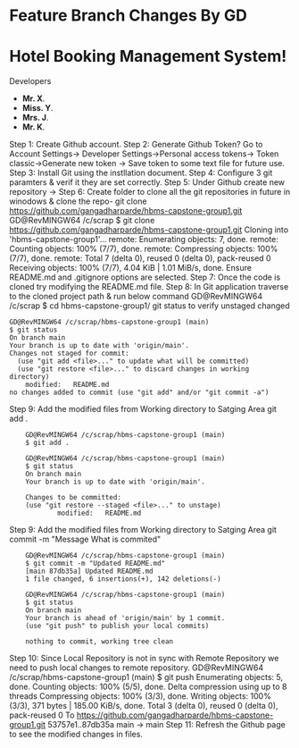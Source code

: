 # Feature Branch Changes By GD
# Hotel Booking Management System!

Developers
- **Mr. X**. 
- **Miss. Y**. 
- **Mrs. J**. 
- **Mr. K**. 


Step 1: Create Github account.
Step 2: Generate Github Token?
	Go to Account Settings-> Developer Settings->Personal access tokens->
	Token classic->Generate new token -> Save token to some text file for future use.
Step 3: Install Git using the instllation document.
Step 4: Configure 3 git paramters & verif it they are set correctly.
Step 5: Under Github create new repository -> <give any name>
Step 6: Create folder to clone all the git repositories in future in winodows & clone the repo-
	git clone https://github.com/gangadharparde/hbms-capstone-group1.git
		GD@RevMINGW64 /c/scrap
		$ git clone https://github.com/gangadharparde/hbms-capstone-group1.git
		Cloning into 'hbms-capstone-group1'...
		remote: Enumerating objects: 7, done.
		remote: Counting objects: 100% (7/7), done.
		remote: Compressing objects: 100% (7/7), done.
		remote: Total 7 (delta 0), reused 0 (delta 0), pack-reused 0
		Receiving objects: 100% (7/7), 4.04 KiB | 1.01 MiB/s, done.
	Ensure README.md and .gitignore options are selected.
Step 7: Once the code is cloned try modifying the README.md file.
Step 8: In Git application traverse to the cloned project path & run below command
		GD@RevMINGW64 /c/scrap
		$ cd hbms-capstone-group1/
	git status to verify unstaged changed

	GD@RevMINGW64 /c/scrap/hbms-capstone-group1 (main)
	$ git status
	On branch main
	Your branch is up to date with 'origin/main'.
	Changes not staged for commit:
	  (use "git add <file>..." to update what will be committed)
	  (use "git restore <file>..." to discard changes in working directory)
        modified:   README.md
    no changes added to commit (use "git add" and/or "git commit -a")
Step 9: Add the modified files from Working directory to Satging Area
        git add . 

        GD@RevMINGW64 /c/scrap/hbms-capstone-group1 (main)
        $ git add .

        GD@RevMINGW64 /c/scrap/hbms-capstone-group1 (main)
        $ git status
        On branch main
        Your branch is up to date with 'origin/main'.

        Changes to be committed:
        (use "git restore --staged <file>..." to unstage)
                modified:   README.md
            
Step 9: Add the modified files from Working directory to Satging Area
        git commit -m "Message What is commited"	   

        GD@RevMINGW64 /c/scrap/hbms-capstone-group1 (main)
        $ git commit -m "Updated README.md"
        [main 87db35a] Updated README.md
        1 file changed, 6 insertions(+), 142 deletions(-)

        GD@RevMINGW64 /c/scrap/hbms-capstone-group1 (main)
        $ git status
        On branch main
        Your branch is ahead of 'origin/main' by 1 commit.
        (use "git push" to publish your local commits)

        nothing to commit, working tree clean
Step 10: Since Local Repository is not in sync with Remote Repository we need to push local changes to remote       repository.
        GD@RevMINGW64 /c/scrap/hbms-capstone-group1 (main)
        $ git push
        Enumerating objects: 5, done.
        Counting objects: 100% (5/5), done.
        Delta compression using up to 8 threads
        Compressing objects: 100% (3/3), done.
        Writing objects: 100% (3/3), 371 bytes | 185.00 KiB/s, done.
        Total 3 (delta 0), reused 0 (delta 0), pack-reused 0
        To https://github.com/gangadharparde/hbms-capstone-group1.git
        53757e1..87db35a  main -> main
Step 11: Refresh the Github page to see the modified changes in files.


